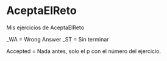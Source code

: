# AceptaElReto
Mis ejercicios de AceptaElReto

_WA = Wrong Answer
_ST = Sin terminar

Accepted = Nada antes, solo el p con el número del ejercicio.